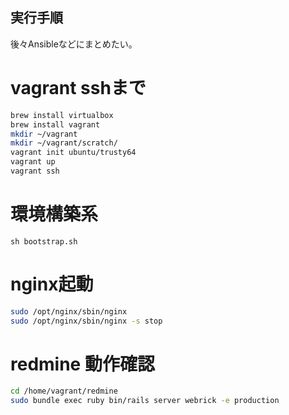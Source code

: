 実行手順
--------

後々Ansibleなどにまとめたい。

vagrant sshまで
===============

``` sh
brew install virtualbox
brew install vagrant
mkdir ~/vagrant
mkdir ~/vagrant/scratch/
vagrant init ubuntu/trusty64
vagrant up
vagrant ssh
```

環境構築系
==========

```
sh bootstrap.sh
```

nginx起動
=========

``` sh
sudo /opt/nginx/sbin/nginx
sudo /opt/nginx/sbin/nginx -s stop
```

redmine 動作確認
================

``` sh
cd /home/vagrant/redmine
sudo bundle exec ruby bin/rails server webrick -e production
```

